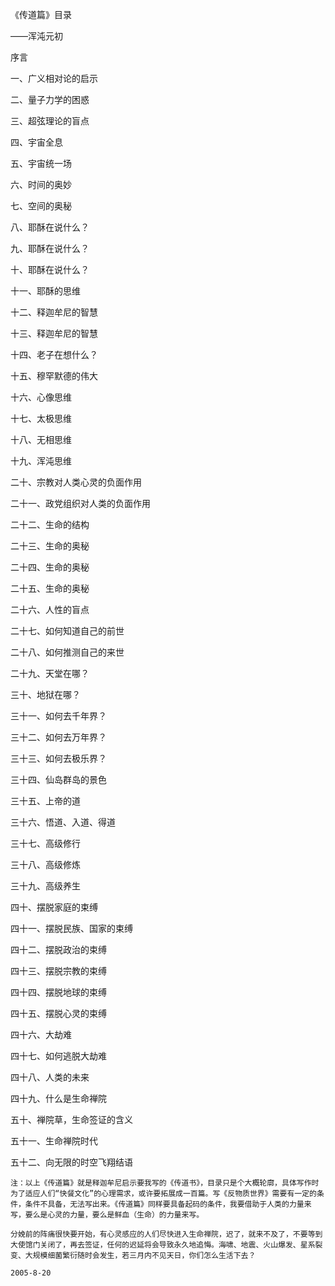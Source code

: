 《传道篇》目录

——浑沌元初


序言

一、广义相对论的启示

二、量子力学的困惑

三、超弦理论的盲点

四、宇宙全息

五、宇宙统一场

六、时间的奥妙

七、空间的奥秘

八、耶酥在说什么？

九、耶酥在说什么？

十、耶酥在说什么？

十一、耶酥的思维

十二、释迦牟尼的智慧

十三、释迦牟尼的智慧

十四、老子在想什么？

十五、穆罕默德的伟大

十六、心像思维

十七、太极思维

十八、无相思维

十九、浑沌思维

二十、宗教对人类心灵的负面作用

二十一、政党组织对人类的负面作用

二十二、生命的结构

二十三、生命的奥秘

二十四、生命的奥秘

二十五、生命的奥秘

二十六、人性的盲点

二十七、如何知道自己的前世

二十八、如何推测自己的来世

二十九、天堂在哪？

三十、地狱在哪？

三十一、如何去千年界？

三十二、如何去万年界？

三十三、如何去极乐界？

三十四、仙岛群岛的景色

三十五、上帝的道

三十六、悟道、入道、得道

三十七、高级修行

三十八、高级修炼

三十九、高级养生

四十、摆脱家庭的束缚

四十一、摆脱民族、国家的束缚

四十二、摆脱政治的束缚

四十三、摆脱宗教的束缚

四十四、摆脱地球的束缚

四十五、摆脱心灵的束缚

四十六、大劫难

四十七、如何逃脱大劫难

四十八、人类的未来

四十九、什么是生命禅院

五十、禅院草，生命签证的含义

五十一、生命禅院时代

五十二、向无限的时空飞翔结语

    注：以上《传道篇》就是释迦牟尼启示要我写的《传道书》，目录只是个大概轮廓，具体写作时为了适应人们“快餐文化”的心理需求，或许要拓展成一百篇。写《反物质世界》需要有一定的条件，条件不具备，无法写出来。《传道篇》同样要具备起码的条件，我要借助于人类的力量来写，要么是心灵的力量，要么是鲜血（生命）的力量来写。

    分娩前的阵痛很快要开始，有心灵感应的人们尽快进入生命禅院，迟了，就来不及了，不要等到大使馆门关闭了，再去签证，任何的迟延将会导致永久地追悔。海啸、地震、火山爆发、星系裂变、大规模细菌繁衍随时会发生，若三月内不见天日，你们怎么生活下去？

    2005-8-20



